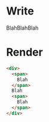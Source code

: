 # Write
  <div><span>Blah</span>Blah<span>Blah</span></div>

# Render
```html
<div>
  <span>
    Blah
  </span>
  Blah
  <span>
    Blah
  </span>
</div>
```